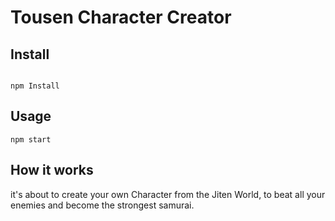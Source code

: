 # Tousen Character Creator

## Install

```

npm Install
```

## Usage
```
npm start

```

## How it works

it's about to create your own Character from the Jiten World, to beat all your enemies and become the strongest samurai.